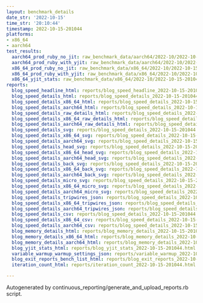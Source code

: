 ```yaml
---
layout: benchmark_details
date_str: '2022-10-15'
time_str: '20:10:44'
timestamp: 2022-10-15-201044
platforms:
- x86_64
- aarch64
test_results:
  aarch64_prod_ruby_no_jit: raw_benchmark_data/aarch64/2022-10/2022-10-15-201044_basic_benchmark_aarch64_prod_ruby_no_jit.json
  aarch64_prod_ruby_with_yjit: raw_benchmark_data/aarch64/2022-10/2022-10-15-201044_basic_benchmark_aarch64_prod_ruby_with_yjit.json
  x86_64_prod_ruby_no_jit: raw_benchmark_data/x86_64/2022-10/2022-10-15-201044_basic_benchmark_x86_64_prod_ruby_no_jit.json
  x86_64_prod_ruby_with_yjit: raw_benchmark_data/x86_64/2022-10/2022-10-15-201044_basic_benchmark_x86_64_prod_ruby_with_yjit.json
  x86_64_yjit_stats: raw_benchmark_data/x86_64/2022-10/2022-10-15-201044_basic_benchmark_x86_64_yjit_stats.json
reports:
  blog_speed_headline_html: reports/blog_speed_headline_2022-10-15-201044.html
  blog_speed_details_html: reports/blog_speed_details_2022-10-15-201044.html
  blog_speed_details_x86_64_html: reports/blog_speed_details_2022-10-15-201044.x86_64.html
  blog_speed_details_aarch64_html: reports/blog_speed_details_2022-10-15-201044.aarch64.html
  blog_speed_details_raw_details_html: reports/blog_speed_details_2022-10-15-201044.raw_details.html
  blog_speed_details_x86_64_raw_details_html: reports/blog_speed_details_2022-10-15-201044.x86_64.raw_details.html
  blog_speed_details_aarch64_raw_details_html: reports/blog_speed_details_2022-10-15-201044.aarch64.raw_details.html
  blog_speed_details_svg: reports/blog_speed_details_2022-10-15-201044.svg
  blog_speed_details_x86_64_svg: reports/blog_speed_details_2022-10-15-201044.x86_64.svg
  blog_speed_details_aarch64_svg: reports/blog_speed_details_2022-10-15-201044.aarch64.svg
  blog_speed_details_head_svg: reports/blog_speed_details_2022-10-15-201044.head.svg
  blog_speed_details_x86_64_head_svg: reports/blog_speed_details_2022-10-15-201044.x86_64.head.svg
  blog_speed_details_aarch64_head_svg: reports/blog_speed_details_2022-10-15-201044.aarch64.head.svg
  blog_speed_details_back_svg: reports/blog_speed_details_2022-10-15-201044.back.svg
  blog_speed_details_x86_64_back_svg: reports/blog_speed_details_2022-10-15-201044.x86_64.back.svg
  blog_speed_details_aarch64_back_svg: reports/blog_speed_details_2022-10-15-201044.aarch64.back.svg
  blog_speed_details_micro_svg: reports/blog_speed_details_2022-10-15-201044.micro.svg
  blog_speed_details_x86_64_micro_svg: reports/blog_speed_details_2022-10-15-201044.x86_64.micro.svg
  blog_speed_details_aarch64_micro_svg: reports/blog_speed_details_2022-10-15-201044.aarch64.micro.svg
  blog_speed_details_tripwires_json: reports/blog_speed_details_2022-10-15-201044.tripwires.json
  blog_speed_details_x86_64_tripwires_json: reports/blog_speed_details_2022-10-15-201044.x86_64.tripwires.json
  blog_speed_details_aarch64_tripwires_json: reports/blog_speed_details_2022-10-15-201044.aarch64.tripwires.json
  blog_speed_details_csv: reports/blog_speed_details_2022-10-15-201044.csv
  blog_speed_details_x86_64_csv: reports/blog_speed_details_2022-10-15-201044.x86_64.csv
  blog_speed_details_aarch64_csv: reports/blog_speed_details_2022-10-15-201044.aarch64.csv
  blog_memory_details_html: reports/blog_memory_details_2022-10-15-201044.html
  blog_memory_details_x86_64_html: reports/blog_memory_details_2022-10-15-201044.x86_64.html
  blog_memory_details_aarch64_html: reports/blog_memory_details_2022-10-15-201044.aarch64.html
  blog_yjit_stats_html: reports/blog_yjit_stats_2022-10-15-201044.html
  variable_warmup_warmup_settings_json: reports/variable_warmup_2022-10-15-201044.warmup_settings.json
  blog_exit_reports_bench_list_html: reports/blog_exit_reports_2022-10-15-201044.bench_list.html
  iteration_count_html: reports/iteration_count_2022-10-15-201044.html

---
```

Autogenerated by continuous_reporting/generate_and_upload_reports.rb script.
